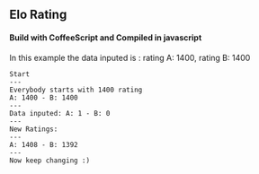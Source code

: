 ## Elo Rating 
#### Build with CoffeeScript and Compiled in javascript

In this example the data inputed is : rating A: 1400, rating B: 1400

```
Start
---
Everybody starts with 1400 rating
A: 1400 - B: 1400
---
Data inputed: A: 1 - B: 0
---
New Ratings:
---
A: 1408 - B: 1392
---
Now keep changing :) 
```